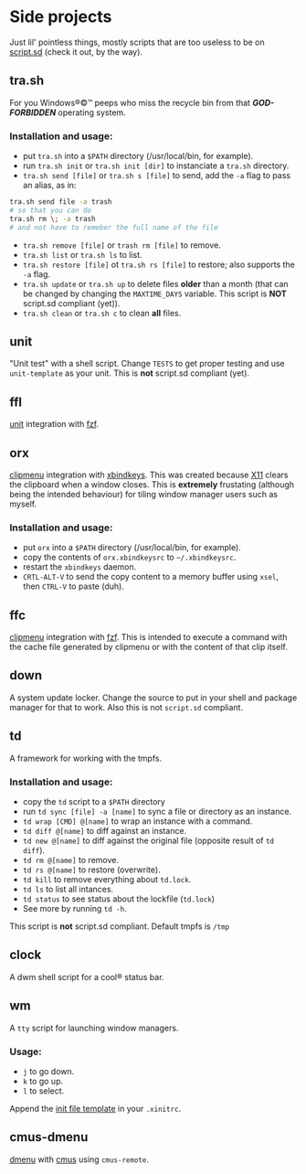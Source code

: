 # Side projects
Just lil' pointless things, mostly scripts that are too useless to be on [script.sd](https://github.com/matthmr/script.sd) (check it out, by the way).

## tra.sh
For you Windows®©™ peeps who miss the recycle bin from that ***GOD-FORBIDDEN*** operating system.
### Installation and usage:
- put `tra.sh` into a `$PATH` directory (/usr/local/bin, for example).
- run `tra.sh init` or `tra.sh init [dir]` to instanciate a `tra.sh` directory.
- `tra.sh send [file]` or `tra.sh s [file]` to send, add the `-a` flag to pass an alias, as in:
```sh
tra.sh send file -a trash
# so that you can do
tra.sh rm \; -a trash
# and not have to remeber the full name of the file
```
- `tra.sh remove [file]` or `trash rm [file]` to remove.
- `tra.sh list` or `tra.sh ls` to list.
- `tra.sh restore [file]` ot `tra.sh rs [file]` to restore; also supports the `-a` flag.
- `tra.sh update` or `tra.sh up` to delete files **older** than a month (that can be changed by changing the `MAXTIME_DAYS` variable. This script is **NOT** script.sd compliant (yet)).
- `tra.sh clean` or `tra.sh c` to clean **all** files.


## unit
"Unit test" with a shell script. Change `TESTS` to get proper testing and use `unit-template` as your unit.
This is **not** script.sd compliant (yet).

## ffl
[unit](#unit) integration with [fzf](https://github.com/junegunn/fzf).

## orx
[clipmenu](https://github.com/cdown/clipmenu) integration with [xbindkeys](git://git.savannah.nongnu.org/xbindkeys.git/).
This was created because [X11](https://x.org/wiki) clears the clipboard when a window closes. This is **extremely** frustating (although being the intended behaviour) for tiling window manager users such as myself.
### Installation and usage:
- put `orx` into a `$PATH` directory (/usr/local/bin, for example).
- copy the contents of `orx.xbindkeysrc` to `~/.xbindkeysrc`.
- restart the `xbindkeys` daemon.
- `CRTL-ALT-V` to send the copy content to a memory buffer using `xsel`, then `CTRL-V` to paste (duh).

## ffc
[clipmenu](https://github.com/cdown/clipmenu) integration with [fzf](https://github.com/junegunn/fzf).
This is intended to execute a command with the cache file generated by clipmenu or with the content of that clip itself.

## down
A system update locker. Change the source to put in your shell and package manager for that to work. Also this is not `script.sd` compliant.

## td
A framework for working with the tmpfs.
### Installation and usage:
- copy the `td` script to a `$PATH` directory
- run `td sync [file] -a [name]` to sync a file or directory as an instance.
- `td wrap [CMD] @[name]` to wrap an instance with a command.
- `td diff @[name]` to diff against an instance.
- `td new @[name]` to diff against the original file (opposite result of `td diff`).
- `td rm @[name]` to remove.
- `td rs @[name]` to restore (overwrite).
- `td kill` to remove everything about `td.lock`.
- `td ls` to list all intances.
- `td status` to see status about the lockfile (`td.lock`)
- See more by running `td -h`.

This script is **not** script.sd compliant. Default tmpfs is `/tmp`

## clock
A dwm shell script for a cool® status bar.

## wm
A `tty` script for launching window managers.
### Usage:
- `j` to go down.
- `k` to go up.
- `l` to select.

Append the [init file template](wm.xinitrc) in your `.xinitrc`.

## cmus-dmenu
[dmenu](https://tools.suckless.org/dmenu/) with [cmus](https://github.com/cmus/cmus) using `cmus-remote`.
